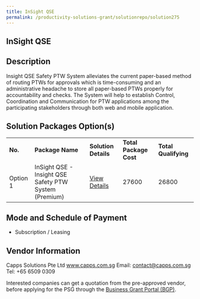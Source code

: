 ```yaml
---
title: InSight QSE
permalink: /productivity-solutions-grant/solutionrepo/solution275
---
```


## InSight QSE

## Description

Insight QSE Safety PTW System alleviates the current paper-based method of routing PTWs for approvals which is time-consuming and an administrative headache to store all paper-based PTWs properly for accountability and checks. The System will help to establish Control, Coordination and Communication for PTW applications among the participating stakeholders through both web and mobile application.

## Solution Packages Option(s)

<table>
<tr>
<td><b>No.</b></td>
<td><b>Package Name</b></td>
<td><b>Solution Details</b></td>
<td><b>Total Package Cost</b></td>
<td><b>Total Qualifying</b></td>
</tr>
<tr>
<td>Option 1</td>
<td> InSight QSE - Insight QSE Safety PTW System (Premium)

 </td>
<td><a href='https://www.gobusiness.gov.sg/images/psg/Capps_Solutions_Insight_QSE 20200171_Annex_3_20200625152322_Part_2.pdf'>View Details</a></td>
<td>27600</td>
<td>26800</td>
</tr>
</table>

## Mode and Schedule of Payment

 - Subscription / Leasing

## Vendor Information

 Capps Solutions Pte Ltd
www.capps.com.sg
Email: contact@capps.com.sg
Tel: +65 6509 0309

Interested companies can get a quotation from the pre-approved vendor, before applying for the PSG through the <a href='https://www.businessgrants.gov.sg/'>Business Grant Portal (BGP)</a>.

<script src="/jquery/resize-tables.js"></script>
